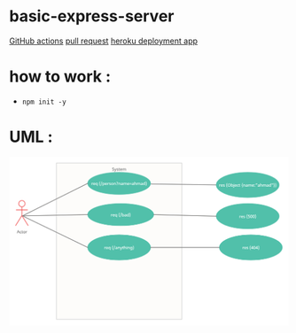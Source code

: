 # basic-express-server

[GitHub actions](https://github.com/ahmadfrijat/basic-express-server/actions)
[pull request](https://github.com/ahmadfrijat/basic-express-server/pull/1)
[heroku deployment app](https://ahmad-basic-express-server.herokuapp.com/)


# how to work :

* ```npm init -y ```


# UML :
![url](https://raw.githubusercontent.com/ahmadfrijat/basic-express-server/main/img/Untitled%20Document.png)
